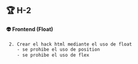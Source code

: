 ## 🏆 H-2

#### 👽 Frontend (Float)

```sh
 2. Crear el hack html mediante el uso de float
    - se prohibe el uso de position
    - se prohibe el uso de flex
```